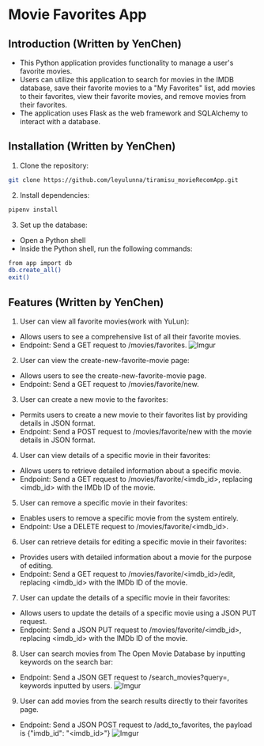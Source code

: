# Movie Favorites App

## Introduction (Written by YenChen)
- This Python application provides functionality to manage a user's favorite movies. 
- Users can utilize this application to search for movies in the IMDB database, save their favorite movies to a "My Favorites" list, add movies to their favorites, view their favorite movies, and remove movies from their favorites.
- The application uses Flask as the web framework and SQLAlchemy to interact with a database.

## Installation (Written by YenChen)

1. Clone the repository:
```bash
git clone https://github.com/leyulunna/tiramisu_movieRecomApp.git
```

2. Install dependencies:
```bash
pipenv install
```

3. Set up the database:
- Open a Python shell
- Inside the Python shell, run the following commands:
```bash
from app import db
db.create_all()
exit()
```

## Features (Written by YenChen)
1. User can view all favorite movies(work with YuLun):
- Allows users to see a comprehensive list of all their favorite movies.
- Endpoint: Send a GET request to /movies/favorites.
![Imgur](https://i.imgur.com/Krms6aj.png)

2. User can view the create-new-favorite-movie page:
- Allows users to see the create-new-favorite-movie page.
- Endpoint: Send a GET request to /movies/favorite/new.

3. User can create a new movie to the favorites:
- Permits users to create a new movie to their favorites list by providing details in JSON format.
- Endpoint: Send a POST request to /movies/favorite/new with the movie details in JSON format.

4. User can view details of a specific movie in their favorites:
- Allows users to retrieve detailed information about a specific movie.
- Endpoint: Send a GET request to /movies/favorite/<imdb_id>, replacing <imdb_id> with the IMDb ID of the movie.

5. User can remove a specific movie in their favorites:
- Enables users to remove a specific movie from the system entirely.
- Endpoint: Use a DELETE request to /movies/favorite/<imdb_id>.

6. User can retrieve details for editing a specific movie in their favorites:
- Provides users with detailed information about a movie for the purpose of editing.
- Endpoint: Send a GET request to /movies/favorite/<imdb_id>/edit, replacing <imdb_id> with the IMDb ID of the movie.

7. User can update the details of a specific movie in their favorites:
- Allows users to update the details of a specific movie using a JSON PUT request.
- Endpoint: Send a JSON PUT request to /movies/favorite/<imdb_id>, replacing <imdb_id> with the IMDb ID of the movie.

8. User can search movies from The Open Movie Database by inputting keywords on the search bar:
- Endpoint: Send a JSON GET request to /search_movies?query=<query>, keywords inputted by users.
![Imgur](https://i.imgur.com/zfKpALO.png)

9. User can add movies from the search results directly to their favorites page.
- Endpoint: Send a JSON POST request to /add_to_favorites, the payload is {"imdb_id": "<imdb_id>"}
![Imgur](https://i.imgur.com/9rYgqYz.png)